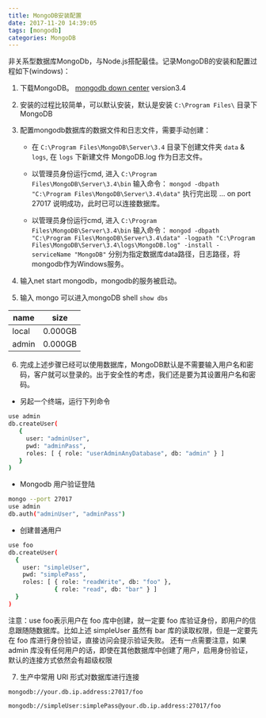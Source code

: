 ```yaml
---
title: MongoDB安装配置
date: 2017-11-20 14:39:05
tags: [mongodb]
categories: MongoDB
---
```


非关系型数据库MongoDb，与Node.js搭配最佳。记录MongoDB的安装和配置过程如下(windows)：

1. 下载MongoDB。 [mongodb down center](https://www.mongodb.com/download-center "down center") version3.4

2. 安装的过程比较简单，可以默认安装，默认是安装 `C:\Program Files\` 目录下 MongoDB

3. 配置mongodb数据库的数据文件和日志文件，需要手动创建：

	- 在 `C:\Program Files\MongoDB\Server\3.4` 目录下创建文件夹 `data` & `logs`, 在 `logs` 下新建文件 MongoDB.log 作为日志文件。

	- 以管理员身份运行cmd, 进入 `C:\Program Files\MongoDB\Server\3.4\bin` 输入命令： `mongod -dbpath "C:\Program Files\MongoDB\Server\3.4\data"` 执行完出现 ... on port 27017 说明成功，此时已可以连接数据库。
    <!-- more -->
	- 以管理员身份运行cmd, 进入 `C:\Program Files\MongoDB\Server\3.4\bin` 输入命令：  `mongod -dbpath "C:\Program Files\MongoDB\Server\3.4\data" -logpath "C:\Program Files\MongoDB\Server\3.4\logs\MongoDB.log" -install -serviceName "MongoDB"` 分别为指定数据库data路径，日志路径，将mongodb作为Windows服务。

4. 输入net start mongodb，mongodb的服务被启动。



5. 输入 mongo 可以进入mongoDB shell `show dbs`

|  name |  size  |
| ------------ | ------------ |
|  local | 0.000GB  |
| admin | 0.000GB  |


6. 完成上述步骤已经可以使用数据库，MongoDB默认是不需要输入用户名和密码，客户就可以登录的。出于安全性的考虑，我们还是要为其设置用户名和密码。

- 另起一个终端，运行下列命令
	
```bash
use admin
db.createUser(
   {
     user: "adminUser",
     pwd: "adminPass",
     roles: [ { role: "userAdminAnyDatabase", db: "admin" } ]
   }
)
```

- Mongodb 用户验证登陆
	
	
```bash
mongo --port 27017
use admin
db.auth("adminUser", "adminPass")
```

- 创建普通用户

```bash
use foo
db.createUser(
  {
    user: "simpleUser",
    pwd: "simplePass",
    roles: [ { role: "readWrite", db: "foo" },
             { role: "read", db: "bar" } ]
  }
)
```

注意：use foo表示用户在 foo 库中创建，就一定要 foo 库验证身份，即用户的信息跟随随数据库。比如上述 simpleUser 虽然有 bar 库的读取权限，但是一定要先在 foo 库进行身份验证，直接访问会提示验证失败。
还有一点需要注意，如果 admin 库没有任何用户的话，即使在其他数据库中创建了用户，启用身份验证，默认的连接方式依然会有超级权限

7. 生产中常用 URI 形式对数据库进行连接

`mongodb://your.db.ip.address:27017/foo`

`mongodb://simpleUser:simplePass@your.db.ip.address:27017/foo`